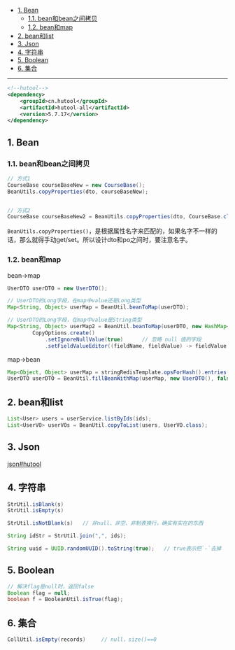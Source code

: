 - [1. Bean](#1-bean)
  - [1.1. bean和bean之间拷贝](#11-bean和bean之间拷贝)
  - [1.2. bean和map](#12-bean和map)
- [2. bean和list](#2-bean和list)
- [3. Json](#3-json)
- [4. 字符串](#4-字符串)
- [5. Boolean](#5-boolean)
- [6. 集合](#6-集合)


---

```xml
<!--hutool-->
<dependency>
    <groupId>cn.hutool</groupId>
    <artifactId>hutool-all</artifactId>
    <version>5.7.17</version>
</dependency>
```
## 1. Bean

### 1.1. bean和bean之间拷贝
```java
// 方式1
CourseBase courseBaseNew = new CourseBase();
BeanUtils.copyProperties(dto, courseBaseNew);


// 方式2
CourseBase courseBaseNew2 = BeanUtils.copyProperties(dto, CourseBase.class);
```
`BeanUtils.copyProperties()`，是根据属性名字来匹配的，如果名字不一样的话，那么就得手动get/set。所以设计dto和po之间时，要注意名字。
### 1.2. bean和map

bean→map
```java
UserDTO userDTO = new UserDTO();

// UserDTO的Long字段，在map中value还是Long类型
Map<String, Object> userMap = BeanUtil.beanToMap(userDTO);

// UserDTO的Long字段，在map中value是String类型
Map<String, Object> userMap2 = BeanUtil.beanToMap(userDTO, new HashMap<>(),
        CopyOptions.create()
            .setIgnoreNullValue(true)      // 忽略 null 值的字段
            .setFieldValueEditor((fieldName, fieldValue) -> fieldValue.toString()));    // 将 value 转化为 String 类型
```

map→bean
```java
Map<Object, Object> userMap = stringRedisTemplate.opsForHash().entries(key);
UserDTO userDTO = BeanUtil.fillBeanWithMap(userMap, new UserDTO(), false);  // fasle表示有错就抛出
```

## 2. bean和list

```java
List<User> users = userService.listByIds(ids);
List<UserVO> userVOs = BeanUtil.copyToList(users, UserVO.class);
```

## 3. Json

[json#hutool](json.md)

## 4. 字符串

```java
StrUtil.isBlank(s)   
StrUtil.isEmpty(s)

StrUtil.isNotBlank(s)   // 非null、非空、非制表换行，确实有实在的东西
```
```java
String idStr = StrUtil.join(",", ids);
```
```java
String uuid = UUID.randomUUID().toString(true);   // true表示把`-`去掉
```

## 5. Boolean

```java
// 解决flag是null时，返回false
Boolean flag = null;
boolean f = BooleanUtil.isTrue(flag);
```

## 6. 集合

```java
CollUtil.isEmpty(records)     // null，size()==0
```